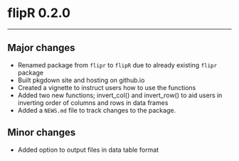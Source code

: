# flipR 0.2.0

----------------------

## Major changes

* Renamed package from `flipr` to `flipR` due to already existing `flipr` package
* Built pkgdown site and hosting on github.io
* Created a vignette to instruct users how to use the functions
* Added two new functions; invert_col() and invert_row() to aid users in inverting order of columns and rows in data frames
* Added a `NEWS.md` file to track changes to the package.

## Minor changes

* Added option to output files in data table format
